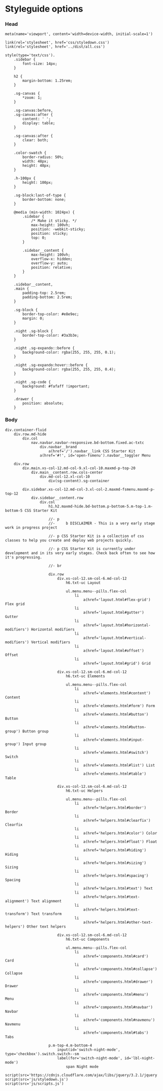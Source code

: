 # Styleguide options

### Head

	meta(name='viewport', content='width=device-width, initial-scale=1')

	link(rel='stylesheet', href='css/styledown.css')
	link(rel='stylesheet', href='../dist/all.css')

	style(type='text/css').
		.sidebar {
			font-size: 14px;
		}

		h2 {
			margin-bottom: 1.25rem;
		}

		.sg-canvas {
			*zoom: 1;
		}

		.sg-canvas:before,
		.sg-canvas:after {
			content: ' ';
			display: table;
		}

		.sg-canvas:after {
			clear: both;
		}

		.color-swatch {
			border-radius: 50%;
			width: 48px;
			height: 48px;
		}

		.h-100px {
			height: 100px;
		}

		.sg-block:last-of-type {
			border-bottom: none;
		}

		@media (min-width: 1024px) {
			.sidebar {
				/* Make it sticky. */
				max-height: 100vh;
				position: -webkit-sticky;
				position: sticky;
				top: 0;
			}

			.sidebar__content {
				max-height: 100vh;
				overflow-x: hidden;
				overflow-y: auto;
				position: relative;
			}
		}

		.sidebar__content,
		.main {
			padding-top: 2.5rem;
			padding-bottom: 2.5rem;
		}

		.sg-block {
			border-top-color: #e8e9ec;
			margin: 0;
		}

		.night .sg-block {
			border-top-color: #3a3b3e;
		}

		.night .sg-expando::before {
			background-color: rgba(255, 255, 255, 0.1);
		}

		.night .sg-expando:hover::before {
			background-color: rgba(255, 255, 255, 0.4);
		}

		.night .sg-code {
			background: #fafaff !important;
		}

		.drawer {
			position: absolute;
		}

### Body

	div.container-fluid
		div.row.md-hide
			div.col
				nav.navbar.navbar-responsive.bd-bottom.fixed.ac-txtc
					div.navbar__brand
						a(href='/').navbar__link CSS Starter Kit
					a(href='#!', id='open-fsmenu').navbar__toggler Menu

		div.row
			div.main.xs-col-12.md-col-9.xl-col-10.maxmd-p-top-20
				div.main__content.row.cols-center
					div.md-col-12.xl-col-10
						div(sg-content).sg-container

			div.sidebar.xs-col-12.md-col-3.xl-col-2.maxmd-fsmenu.maxmd-p-top-12
				div.sidebar__content.row
					div.col
						h1.h2.maxmd-hide.bd-bottom.p-bottom-5.m-top-1.m-bottom-5 CSS Starter Kit

						//- p
						//- 	b DISCLAIMER - This is a very early stage work in progress project

						//- p CSS Starter Kit is a collection of css classes to help you create and deploy web projects quickly.

						//- p CSS Starter Kit is currently under development and in its very early stages. Check back often to see how it's progressing.

						//- br

						div.row
							div.xs-col-12.sm-col-6.md-col-12
								h6.txt-uc Layout

								ul.menu.menu--pills.flex-col
									li
										a(href='layout.html#flex-grid') Flex grid
									li
										a(href='layout.html#gutter') Gutter
									li
										a(href='layout.html#horizontal-modifiers') Horizontal modifiers
									li
										a(href='layout.html#vertical-modifiers') Vertical modifiers
									li
										a(href='layout.html#offset') Offset
									li
										a(href='layout.html#grid') Grid

							div.xs-col-12.sm-col-6.md-col-12
								h6.txt-uc Elements

								ul.menu.menu--pills.flex-col
									li
										a(href='elements.html#content') Content
									li
										a(href='elements.html#form') Form
									li
										a(href='elements.html#button') Button
									li
										a(href='elements.html#button-group') Button group
									li
										a(href='elements.html#input-group') Input group
									li
										a(href='elements.html#switch') Switch
									li
										a(href='elements.html#list') List
									li
										a(href='elements.html#table') Table

							div.xs-col-12.sm-col-6.md-col-12
								h6.txt-uc Helpers

								ul.menu.menu--pills.flex-col
									li
										a(href='helpers.html#border') Border
									li
										a(href='helpers.html#clearfix') Clearfix
									li
										a(href='helpers.html#color') Color
									li
										a(href='helpers.html#float') Float
									li
										a(href='helpers.html#hiding') Hiding
									li
										a(href='helpers.html#sizing') Sizing
									li
										a(href='helpers.html#spacing') Spacing
									li
										a(href='helpers.html#text') Text
									li
										a(href='helpers.html#text-alignment') Text alignment
									li
										a(href='helpers.html#text-transform') Text transform
									li
										a(href='helpers.html#other-text-helpers') Other text helpers

							div.xs-col-12.sm-col-6.md-col-12
								h6.txt-uc Components

								ul.menu.menu--pills.flex-col
									li
										a(href='components.html#card') Card
									li
										a(href='components.html#collapse') Collapse
									li
										a(href='components.html#drawer') Drawer
									li
										a(href='components.html#menu') Menu
									li
										a(href='components.html#navbar') Navbar
									li
										a(href='components.html#navmenu') Navmenu
									li
										a(href='components.html#tabs') Tabs
						
						p.m-top-4.m-bottom-4
							input(id='switch-night-mode', type='checkbox').switch.switch--sm
							label(for='switch-night-mode', id='lbl-night-mode')
								span Night mode

	script(src='https://cdnjs.cloudflare.com/ajax/libs/jquery/3.2.1/jquery.min.js')
	script(src='js/styledown.js')
	script(src='js/scripts.js')
